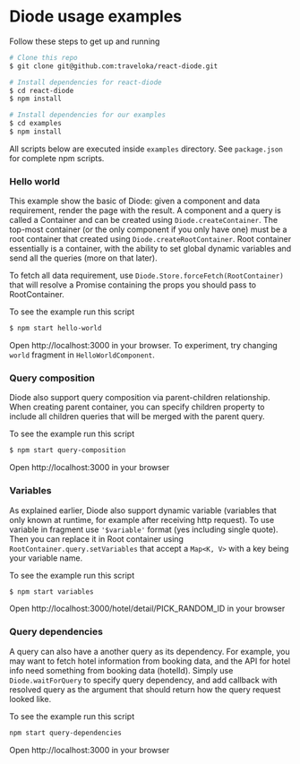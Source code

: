 # Diode usage examples

Follow these steps to get up and running

```sh
# Clone this repo
$ git clone git@github.com:traveloka/react-diode.git

# Install dependencies for react-diode
$ cd react-diode
$ npm install

# Install dependencies for our examples
$ cd examples
$ npm install
```

All scripts below are executed inside `examples` directory. See `package.json`
for complete npm scripts.

### Hello world

This example show the basic of Diode: given a component and data requirement, render the page with the result. A component and a query is called a Container and can be created using `Diode.createContainer`. The top-most container (or the only component if you only have one) must be a root container that created using `Diode.createRootContainer`. Root container essentially is a container, with the ability to set global dynamic variables and send all the queries (more on that later).

To fetch all data requirement, use `Diode.Store.forceFetch(RootContainer)` that will resolve a Promise containing the props you should pass to RootContainer.

To see the example run this script

```sh
$ npm start hello-world
```

Open http://localhost:3000 in your browser. To experiment, try changing `world` fragment in `HelloWorldComponent`.

### Query composition

Diode also support query composition via parent-children relationship. When creating parent container, you can specify children property to include all children queries that will be merged with the parent query.

To see the example run this script

```sh
$ npm start query-composition
```

Open http://localhost:3000 in your browser

### Variables

As explained earlier, Diode also support dynamic variable (variables that only known at runtime, for example after receiving http request). To use variable in fragment use `'$variable'` format (yes including single quote). Then you can replace it in Root container using `RootContainer.query.setVariables` that accept a `Map<K, V>` with a key being your variable name.

To see the example run this script

```sh
$ npm start variables
```

Open http://localhost:3000/hotel/detail/PICK_RANDOM_ID in your browser

### Query dependencies

A query can also have a another query as its dependency. For example, you may want to fetch hotel information from booking data, and the API for hotel info need something from booking data (hotelId). Simply use `Diode.waitForQuery` to specify query dependency, and add callback with resolved query as the argument that should return how the query request looked like.

To see the example run this script

```sh
npm start query-dependencies
```

Open http://localhost:3000 in your browser
